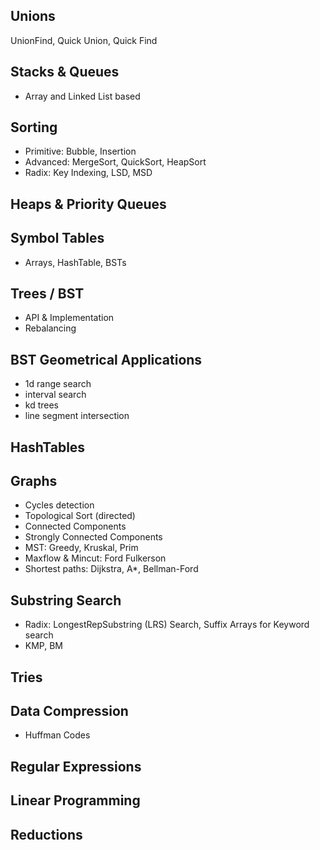 ## Unions
UnionFind, Quick Union, Quick Find

## Stacks & Queues
* Array and Linked List based

## Sorting
* Primitive: Bubble, Insertion
* Advanced: MergeSort, QuickSort, HeapSort
* Radix: Key Indexing, LSD, MSD

## Heaps & Priority Queues


## Symbol Tables
* Arrays, HashTable, BSTs

## Trees / BST
* API & Implementation
* Rebalancing

## BST Geometrical Applications
* 1d range search
* interval search
* kd trees
* line segment intersection

## HashTables

## Graphs
* Cycles detection
* Topological Sort (directed)
* Connected Components
* Strongly Connected Components
* MST: Greedy, Kruskal, Prim
* Maxflow & Mincut: Ford Fulkerson
* Shortest paths: Dijkstra, A*, Bellman-Ford


## Substring Search
* Radix: LongestRepSubstring (LRS) Search, Suffix Arrays for Keyword search
* KMP, BM

## Tries

## Data Compression
* Huffman Codes

## Regular Expressions

## Linear Programming

## Reductions